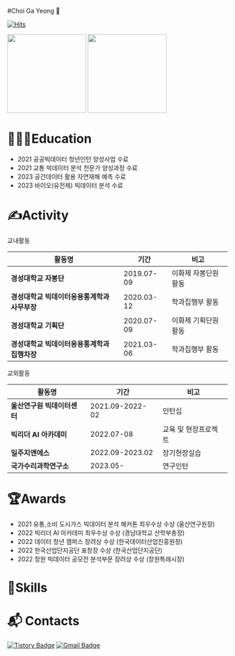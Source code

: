 #Choi Ga Yeong 🐰

[![Hits](https://hits.seeyoufarm.com/api/count/incr/badge.svg?url=https%3A%2F%2Fgithub.com%2Fgayomiiiii&count_bg=%23FEFFC3&title_bg=%23FFC6C6&icon=&icon_color=%23F0F0F0&title=hits&edge_flat=false)](https://hits.seeyoufarm.com)

<p>
  <img height="180em" src="https://github-readme-stats.vercel.app/api?username=gayomiiiii&show_icons=true&theme=gruvbox">
  <img height="180em" src="http://mazassumnida.wtf/api/v2/generate_badge?boj=yh460700)](https://solved.ac/yh460700/">
</p>

# 👩🏻‍💻Education
- 2021 공공빅데이터 청년인턴 양성사업 수료
- 2021 교통 빅데이터 분석 전문가 양성과정 수료
- 2023 공간데이터 활용 자연재해 예측 수료
- 2023 바이오(유전체) 빅데이터 분석 수료


# ✍️Activity

교내활동

| 활동명                               | 기간       | 비고               |
|--------------------------------------|------------|--------------------|
| **경성대학교 자봉단**                      | 2019.07-09 | 이화제 자봉단원 활동 |
| **경성대학교 빅데이터응용통계학과 사무부장** | 2020.03-12 | 학과집행부 활동     |
| **경성대학교 기획단**                      | 2020.07-09 | 이화제 기획단원 활동 |
| **경성대학교 빅데이터응용통계학과 집행차장** | 2021.03-06 | 학과집행부 활동     |


교외활동

| 활동명                  | 기간            | 비고                    |
|-------------------------|-----------------|-------------------------|
| **울산연구원 빅데이터센터**   | 2021.09-2022-02 | 인턴십                  |
| **빅리더 AI 아카데미**       | 2022.07-08      | 교육 및 현장프로젝트     |
| **일주지앤에스**             | 2022.09-2023.02 | 장기현장실습             |
| **국가수리과학연구소**        | 2023.05-        | 연구인턴                |


# 🏆Awards
- 2021 유통,소비 도시가스 빅데이터 분석 해커톤 최우수상 수상 (울산연구원장)
- 2022 빅리더 AI 아카데미 최우수상 수상 (경남대학교 산학부총장)
- 2022 데이터 청년 캠퍼스 장려상 수상 (한국데이터산업진흥원장)
- 2022 한국산업단지공단 표창장 수상 (한국산업단지공단)
- 2022 창원 빅데이터 공모전 분석부문 장려상 수상 (창원특례시장)


# 💪Skills

# :mailbox_with_mail: Contacts
[![Tistory Badge](http://img.shields.io/badge/Tistory-000000.svg?&style=flat-square&logo=Tistory&link=https://gayomii.tistory.com/)](https://gayomii.tistory.com/)
[![Gmail Badge](https://img.shields.io/badge/Gmail-d14836?style=flat-square&logo=Gmail&logoColor=white&link=mailto:yh460700@gmail.com)](yh460700@gmail.com)
